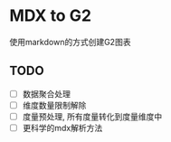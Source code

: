 # MDX to G2
使用markdown的方式创建G2图表

## TODO
+ [ ] 数据聚合处理
+ [ ] 维度数量限制解除
+ [ ] 度量预处理, 所有度量转化到度量维度中
+ [ ] 更科学的mdx解析方法